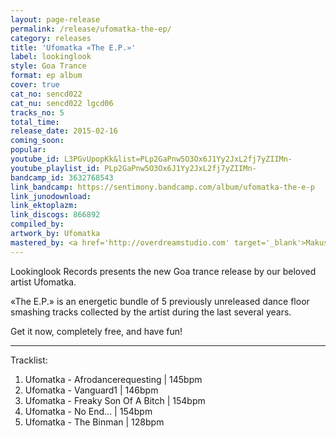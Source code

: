 ```yaml
---
layout: page-release
permalink: /release/ufomatka-the-ep/
category: releases
title: 'Ufomatka «The E.P.»'
label: lookinglook
style: Goa Trance
format: ep album
cover: true
cat_no: sencd022
cat_nu: sencd022 lgcd06
tracks_no: 5
total_time: 
release_date: 2015-02-16
coming_soon: 
popular: 
youtube_id: L3PGvUpopKk&list=PLp2GaPnw5O3Ox6J1Yy2JxL2fj7yZIIMn-
youtube_playlist_id: PLp2GaPnw5O3Ox6J1Yy2JxL2fj7yZIIMn-
bandcamp_id: 3632768543
link_bandcamp: https://sentimony.bandcamp.com/album/ufomatka-the-e-p
link_junodownload: 
link_ektoplazm: 
link_discogs: 866892
compiled_by: 
artwork_by: Ufomatka
mastered_by: <a href='http://overdreamstudio.com' target='_blank'>Makus (Overdream Studio)</a>
---
```


Lookinglook Records presents the new Goa trance release by our beloved artist Ufomatka.

«The E.P.» is an energetic bundle of 5 previously unreleased dance floor smashing tracks collected by the artist during the last several years.

Get it now, completely free, and have fun!

---
Tracklist:

01. Ufomatka - Afrodancerequesting \| 145bpm
02. Ufomatka - Vanguard1 \| 146bpm
03. Ufomatka - Freaky Son Of A Bitch \| 154bpm
04. Ufomatka - No End... \| 154bpm
05. Ufomatka - The Binman \| 128bpm
